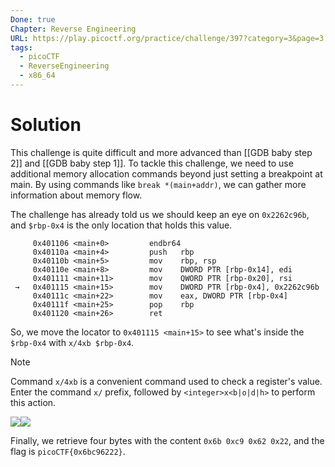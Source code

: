 ```yaml
---
Done: true
Chapter: Reverse Engineering
URL: https://play.picoctf.org/practice/challenge/397?category=3&page=3
tags:
  - picoCTF
  - ReverseEngineering
  - x86_64
---
```


# Solution

This challenge is quite difficult and more advanced than [[GDB baby step 2]] and [[GDB baby step 1]]. To tackle this challenge, we need to use additional memory allocation commands beyond just setting a breakpoint at main. By using commands like `break *(main+addr)`, we can gather more information about memory flow.

The challenge has already told us we should keep an eye on `0x2262c96b`, and `$rbp-0x4` is the only location that holds this value.

```plain
     0x401106 <main+0>         endbr64
     0x40110a <main+4>         push   rbp
     0x40110b <main+5>         mov    rbp, rsp
     0x40110e <main+8>         mov    DWORD PTR [rbp-0x14], edi
     0x401111 <main+11>        mov    QWORD PTR [rbp-0x20], rsi
 →   0x401115 <main+15>        mov    DWORD PTR [rbp-0x4], 0x2262c96b
     0x40111c <main+22>        mov    eax, DWORD PTR [rbp-0x4]
     0x40111f <main+25>        pop    rbp
     0x401120 <main+26>        ret
```

So, we move the locator to `0x401115 <main+15>` to see what's inside the `$rbp-0x4` with `x/4xb $rbp-0x4`.

> [!NOTE]  
> Command `x/4xb` is a convenient command used to check a register's value. Enter the command `x/` prefix, followed by `<integer>x<b|o|d|h>` to perform this action.

![](https://i.imgur.com/yFsqQ6a.png)![](https://i.imgur.com/7DFYvTB.png)

Finally, we retrieve four bytes with the content `0x6b 0xc9 0x62 0x22`, and the flag is `picoCTF{0x6bc96222}`.
